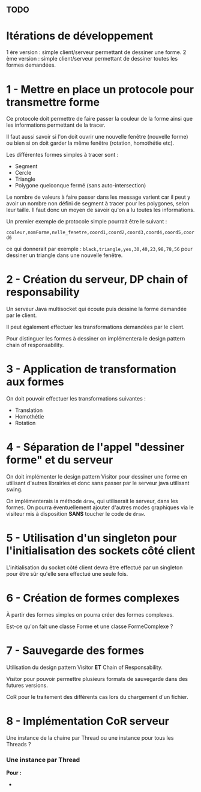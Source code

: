 TODO
-----
Itérations de développement
==============================

1 ère version : simple client/serveur permettant de dessiner une forme.
2 ème version : simple client/serveur permettant de dessiner toutes
	            les formes demandées.

1 - Mettre en place un protocole pour transmettre forme
==============================================================

Ce protocole doit permettre de faire passer la couleur de la forme
ainsi que les informations permettant de la tracer.

Il faut aussi savoir si l'on doit ouvrir une nouvelle fenêtre (nouvelle forme)
ou bien si on doit garder la même fenêtre (rotation, homothétie etc).

Les différentes formes simples à tracer sont :

* Segment
* Cercle
* Triangle
* Polygone quelconque fermé (sans auto-intersection)

Le nombre de valeurs à faire passer dans les message varient car
il peut y avoir un nombre non défini de segment à tracer pour les
polygones, selon leur taille. Il faut donc un moyen de savoir qu'on
a lu toutes les informations.

Un premier exemple de protocole simple pourrait être le suivant :

`couleur,nomForme,nvlle_fenetre,coord1,coord2,coord3,coord4,coord5,coord6`

ce qui donnerait par exemple : `black,triangle,yes,30,40,23,98,78,56`
pour dessiner un triangle dans une nouvelle fenêtre.

2 - Création du serveur, DP chain of responsability
=========================================================

Un serveur Java multisocket qui écoute puis dessine la forme demandée par
le client.

Il peut également effectuer les transformations demandées par le client.

Pour distinguer les formes à dessiner on implémentera le design pattern
chain of responsability.

3 - Application de transformation aux formes
=================================================

On doit pouvoir effectuer les transformations suivantes :

* Translation
* Homothétie
* Rotation

4 - Séparation de l'appel "dessiner forme" et du serveur
===============================================================

On doit implémenter le design pattern Visitor pour dessiner une
forme en utilisant d'autres librairies et donc sans passer par
le serveur java utilisant swing.

On implémenterais la méthode `draw`, qui utiliserait le serveur, dans
les formes. On pourra éventuellement ajouter d'autres modes graphiques
via le visiteur mis à disposition **SANS** toucher le code de `draw`.

5 - Utilisation d'un singleton pour l'initialisation des sockets côté client
=====================================================================================

L'initialisation du socket côté client devra être effectué par un
singleton pour être sûr qu'elle sera effectué une seule fois.

6 - Création de formes complexes
====================================

À partir des formes simples on pourra créer des formes complexes.

Est-ce qu'on fait une classe Forme et une classe FormeComplexe ?

7 - Sauvegarde des formes
==========================

Utilisation du design pattern Visitor **ET** Chain of Responsability.

Visitor pour pouvoir permettre plusieurs formats de sauvegarde dans des
futures versions.

CoR pour le traitement des différents cas lors du chargement d'un
fichier.

8 - Implémentation CoR serveur
===============================

Une instance de la chaine par Thread ou une instance pour tous les Threads ?

### Une instance par Thread

**Pour :**

*
